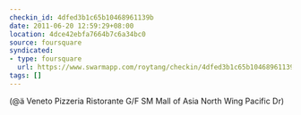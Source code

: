 ```yaml
---
checkin_id: 4dfed3b1c65b10468961139b
date: 2011-06-20 12:59:29+08:00
location: 4dce42ebfa7664b7c6a34bc0
source: foursquare
syndicated:
- type: foursquare
  url: https://www.swarmapp.com/roytang/checkin/4dfed3b1c65b10468961139b
tags: []
---
```


(@ä Veneto Pizzeria Ristorante G/F SM Mall of Asia North Wing Pacific Dr)